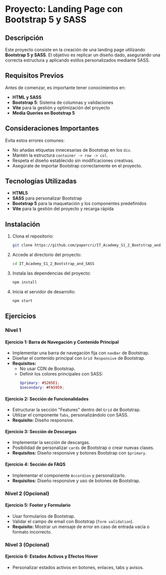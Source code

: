 # Proyecto: Landing Page con Bootstrap 5 y SASS

## Descripción
Este proyecto consiste en la creación de una landing page utilizando **Bootstrap 5 y SASS**. El objetivo es replicar un diseño dado, asegurando una correcta estructura y aplicando estilos personalizados mediante SASS.

## Requisitos Previos
Antes de comenzar, es importante tener conocimientos en:
- **HTML y SASS**
- **Bootstrap 5**: Sistema de columnas y validaciones
- **Vite** para la gestión y optimización del proyecto
- **Media Queries en Bootstrap 5**

## Consideraciones Importantes
Evita estos errores comunes:
- No añadas etiquetas innecesarias de Bootstrap en los `div`.
- Mantén la estructura `container -> row -> col`.
- Respeta el diseño establecido sin modificaciones creativas.
- Asegúrate de importar Bootstrap correctamente en el proyecto.

## Tecnologías Utilizadas
- **HTML5**
- **SASS** para personalizar Bootstrap
- **Bootstrap 5** para la maquetación y los componentes predefinidos
- **Vite** para la gestión del proyecto y recarga rápida

## Instalación
1. Clona el repositorio:
   ```bash
   git clone https://github.com/papercri/IT_Academy_S1_2_Bootstrap_and_SASS.git
   ```
2. Accede al directorio del proyecto:
   ```bash
   cd IT_Academy_S1_2_Bootstrap_and_SASS
   ```
3. Instala las dependencias del proyecto:
   ```bash
   npm install
   ```
4. Inicia el servidor de desarrollo:
   ```bash
   npm start
   ```

## Ejercicios
### Nivel 1
#### **Ejercicio 1: Barra de Navegación y Contenido Principal**
- Implementar una barra de navegación fija con `navBar` de Bootstrap.
- Diseñar el contenido principal con `Grid Responsive` de Bootstrap.
- **Requisitos:**
  - No usar CDN de Bootstrap.
  - Definir los colores principales con SASS:
    ```scss
    $primary: #5265E1;
    $secondary: #FA5959;
    ```

#### **Ejercicio 2: Sección de Funcionalidades**
- Estructurar la sección "Features" dentro del `Grid` de Bootstrap.
- Utilizar el componente `Tabs`, personalizándolo con SASS.
- **Requisito:** Diseño responsive.

#### **Ejercicio 3: Sección de Descargas**
- Implementar la sección de descargas.
- Posibilidad de personalizar `cards` de Bootstrap o crear nuevas clases.
- **Requisitos:** Diseño responsive y botones Bootstrap con `$primary`.

#### **Ejercicio 4: Sección de FAQS**
- Implementar el componente `Accordion` y personalizarlo.
- **Requisitos:** Diseño responsive y uso de botones de Bootstrap.

### Nivel 2 (Opcional)
#### **Ejercicio 5: Footer y Formulario**
- Usar formularios de Bootstrap.
- Validar el campo de email con Bootstrap (`form validation`).
- **Requisito:** Mostrar un mensaje de error en caso de entrada vacía o formato incorrecto.

### Nivel 3 (Opcional)
#### **Ejercicio 6: Estados Activos y Efectos Hover**
- Personalizar estados activos en botones, enlaces, tabs y avisos.
